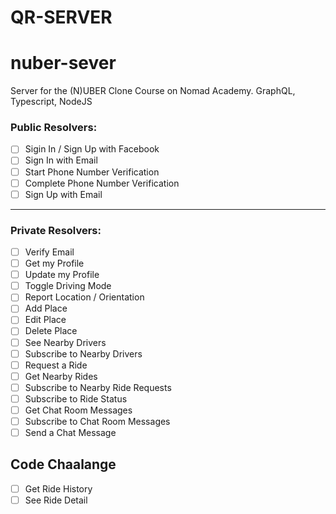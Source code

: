 # QR-SERVER

# nuber-sever

Server for the (N)UBER Clone Course on Nomad Academy. GraphQL, Typescript, NodeJS

### Public Resolvers:

- [ ] Sigin In / Sign Up with Facebook
- [ ] Sign In with Email
- [ ] Start Phone Number Verification
- [ ] Complete Phone Number Verification
- [ ] Sign Up with Email

--- 

### Private Resolvers:

- [ ] Verify Email
- [ ] Get my Profile
- [ ] Update my Profile
- [ ] Toggle Driving Mode
- [ ] Report Location / Orientation
- [ ] Add Place
- [ ] Edit Place
- [ ] Delete Place
- [ ] See Nearby Drivers
- [ ] Subscribe to Nearby Drivers
- [ ] Request a Ride
- [ ] Get Nearby Rides
- [ ] Subscribe to Nearby Ride Requests
- [ ] Subscribe to Ride Status
- [ ] Get Chat Room Messages
- [ ] Subscribe to Chat Room Messages
- [ ] Send a Chat Message

## Code Chaalange

- [ ] Get Ride History
- [ ] See Ride Detail